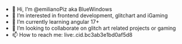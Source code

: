 - 👋 Hi, I’m @emilianoPiz aka BlueWindows
- 👀 I’m interested in frontend development, glitchart and iGaming 
- 🌱 I’m currently learning angular 17+
- 💞️ I’m looking to collaborate on glitch art related projects or gaming
- 📫 How to reach me: live:.cid.bc3ab3e1bd0af5d8

<!---
emilianoPiz/emilianoPiz is a ✨ special ✨ repository because its `README.md` (this file) appears on your GitHub profile.
You can click the Preview link to take a look at your changes.
--->
